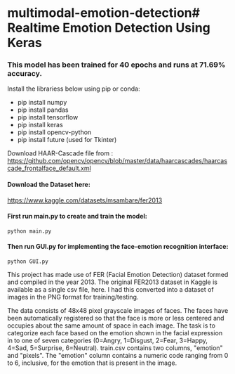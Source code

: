 # multimodal-emotion-detection# Realtime Emotion Detection Using Keras

### This model has been trained for 40 epochs and runs at 71.69% accuracy.
Install the librariess below using pip or conda:
* pip install numpy
* pip install pandas
* pip install tensorflow
* pip install keras
* pip install opencv-python
* pip install future (used for Tkinter)

Download HAAR-Cascade file from :
https://github.com/opencv/opencv/blob/master/data/haarcascades/haarcascade_frontalface_default.xml 

#### Download the Dataset here:

https://www.kaggle.com/datasets/msambare/fer2013
#### First run main.py to create and train the model:
```
python main.py
```
#### Then run GUI.py for implementing the face-emotion recognition interface:
```
python GUI.py
```
This project has made use of FER (Facial Emotion Detection) dataset formed and compiled in the year 2013. The original FER2013 dataset in Kaggle is available as a single csv file, here. I had this converted into a dataset of images in the PNG format for training/testing.

The data consists of 48x48 pixel grayscale images of faces. The faces have been automatically registered so that the face is more or less centered and occupies about the same amount of space in each image. The task is to categorize each face based on the emotion shown in the facial expression in to one of seven categories (0=Angry, 1=Disgust, 2=Fear, 3=Happy, 4=Sad, 5=Surprise, 6=Neutral). train.csv contains two columns, "emotion" and "pixels". The "emotion" column contains a numeric code ranging from 0 to 6, inclusive, for the emotion that is present in the image.
